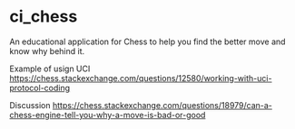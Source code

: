 # ci_chess
An educational application for Chess to help you find the better move and know why behind it.

Example of usign UCI https://chess.stackexchange.com/questions/12580/working-with-uci-protocol-coding

Discussion https://chess.stackexchange.com/questions/18979/can-a-chess-engine-tell-you-why-a-move-is-bad-or-good
